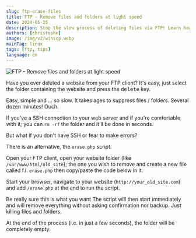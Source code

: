 ```yaml
---
slug: ftp-erase-files
title: FTP - Remove files and folders at light speed
date: 2024-05-25
description: Stop the slow process of deleting files via FTP! Learn how to remove entire websites and folders at lightning speed using a simple, self-deleting PHP script—even without SSH access.
authors: [christophe]
image: /img/v2/winscp.webp
mainTag: linux
tags: [ftp, tips]
language: en
---
```

<!-- cspell:ignore subfolders -->
![FTP - Remove files and folders at light speed](/img/v2/winscp.webp)

Have you ever deleted a website from your FTP client? It's easy, just select the folder containing the website and press the <kbd>delete</kbd> key.

Easy, simple and ... so slow. It takes ages to suppress files / folders. Several dozen minutes! Ouch.

If you've a SSH connection to your web server and if you're comfortable with it; you can `rm -rf` the folder and it'll be done in seconds.

But what if you don't have SSH or fear to make errors?

There is an alternative, the `erase.php` script.

<!-- truncate -->

Open your FTP client, open your website folder (like `/var/www/html/old_site`); the one you wish to remove and create a new file called f.i. `erase.php` then copy/paste the code below in it.

<Snippet filename="erase.php" source="./files/erase.php" />

Start your browser, navigate to your website (`http://your_old_site.com`) and add `/erase.php` at the end to run the script.

<AlertBox variant="danger" title="Make sure this is what you want">
Be really sure this is what you want
</AlertBox>

<AlertBox variant="danger" title="Be extremely sure this is what you want">
The script will then start immediately and will remove everything without asking confirmation nor backup. Just killing files and folders.

At the end of the process (i.e. in just a few seconds), the folder will be completely empty.
</AlertBox>